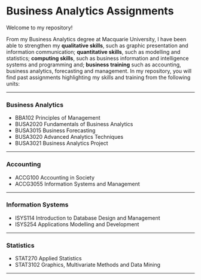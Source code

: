 # Business Analytics Assignments
Welcome to my repository!

From my Business Analytics degree at Macquarie University, I have been able to strengthen my **qualitative skills**, such as graphic presentation and information communication; **quantitative skills**, such as modelling and statistics; **computing skills**, such as business information and intelligence systems and programming and; **business training** such as accounting, business analytics, forecasting and management. In my repository, you will find past assignments highlighting my skills and training from the following units:

---
### Business Analytics
- BBA102 Principles of Management
- BUSA2020 Fundamentals of Business Analytics
- BUSA3015 Business Forecasting
- BUSA3020 Advanced Analytics Techniques
- BUSA3021 Business Analytics Project 
---
### Accounting
- ACCG100 Accounting in Society 
- ACCG3055 Information Systems and Management
---
### Information Systems
- ISYS114 Introduction to Database Design and Management 
- ISYS254 Applications Modelling and Development 
---
### Statistics
- STAT270 Applied Statistics
- STAT3102 Graphics, Multivariate Methods and Data Mining
---
